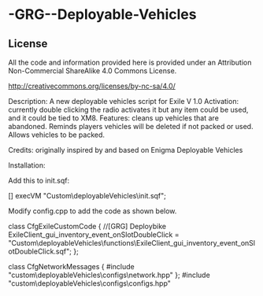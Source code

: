 # -GRG--Deployable-Vehicles

License
--------------------------
All the code and information provided here is provided under an Attribution Non-Commercial ShareAlike 4.0 Commons License.

http://creativecommons.org/licenses/by-nc-sa/4.0/

Description: A new deployable vehicles script for Exile V 1.0
Activation: currently double clicking the radio activates it but any item could be used, and it could be tied to XM8.
Features: cleans up vehicles that are abandoned.
          Reminds players vehicles will be deleted if not packed or used.
	  Allows vehicles to be packed.
	  
Credits: originally inspired by and based on Enigma Deployable Vehicles

Installation:

Add this to init.sqf:

[] execVM "Custom\deployableVehicles\init.sqf";

Modify config.cpp to add the code as shown below.

class CfgExileCustomCode 
{
	//[GRG] Deploybike
	ExileClient_gui_inventory_event_onSlotDoubleClick = "Custom\deployableVehicles\functions\ExileClient_gui_inventory_event_onSlotDoubleClick.sqf"; 
 };
 
class CfgNetworkMessages {
	#include "custom\deployableVehicles\configs\network.hpp"
};
#include "custom\deployableVehicles\configs\configs.hpp"
